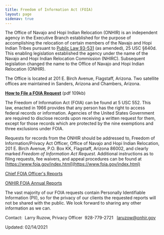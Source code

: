 ```yaml
---
title: Freedom of Information Act (FOIA)
layout: page
sidenav: true
---
```



The Office of Navajo and Hopi Indian Relocation (ONHIR) is an independent agency in the Executive Branch established for the purpose of accomplishing the relocation of certain members of the Navajo and Hopi Indian Tribes pursuant to [Public Law 93-531]({{site.baseurl}}/assets/documents/N-H-Settlement-Act-titled.pdf "Settlement Act pdf") (as amended), 25 USC §640d. This enabling legislation established the agency under the name of the Navajo and Hopi Indian Relocation Commission (NHIRC). Subsequent legislation changed the name to the Office of Navajo and Hopi Indian Relocation (ONHIR).

The Office is located at 201 E. Birch Avenue, Flagstaff, Arizona. Two satellite offices are maintained in Sanders, Arizona and Chambers, Arizona.

**[How to File a FOIA Request]({{site.baseurl}}/assets/documents/foia/ONHIR-FOIA-Request.pdf "How to File a FOIA Request.pdf")** (pdf 109kb)

The Freedom of Information Act (FOIA) can be found at 5 USC 552. This law, enacted in 1966 provides that any person has the right to access federal records or information. Agencies of the United States Government are required to disclose records upon receiving a written request for them, except for those records which are protected by the nine exemptions and three exclusions under FOIA.

Requests for records from the ONHIR should be addressed to, Freedom of Information/Privacy Act Officer, Office of Navajo and Hopi Indian Relocation, 201 E. Birch Avenue, P.O. Box KK, Flagstaff, Arizona 86002, and clearly marked _Freedom of Information Act Request_. Additional instructions as to filing requests, fee waivers, and appeal procedures can be found at [https://www.foia.gov/index.html](https://www.foia.gov/index.html)

[Chief FOIA Officer's Reports](Chief/index.html)

[ONHIR FOIA Annual Reports](Archives/index.html)

The vast majority of our FOIA requests contain Personally Identifiable Information (PII), so for the privacy of our clients the requested reports will not be shared with the public. We look forward to sharing any other information as we can.

Contact:  Larry Ruzow, Privacy Officer  928-779-2721   [laruzow@onhir.gov](mailto:laruzow@onhir.gov)

Updated: 02/14/2021
